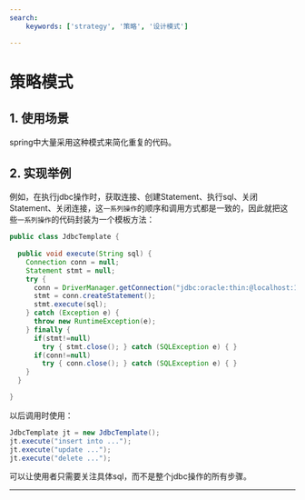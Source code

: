 ```yaml
---
search:
    keywords: ['strategy', '策略', '设计模式']

---
```


# 策略模式

## 1. 使用场景

spring中大量采用这种模式来简化重复的代码。

## 2. 实现举例

例如，在执行jdbc操作时，获取连接、创建Statement、执行sql、关闭Statement、关闭连接，这`一系列操作`的顺序和调用方式都是一致的，因此就把这些`一系列操作`的代码封装为一个模板方法：

```java
public class JdbcTemplate {
  
  public void execute(String sql) {
    Connection conn = null;
    Statement stmt = null;
    try {
      conn = DriverManager.getConnection("jdbc:oracle:thin:@localhost:1521:xe","scott","tiger");
      stmt = conn.createStatement();
      stmt.execute(sql);
    } catch (Exception e) {
      throw new RuntimeException(e);
    } finally {
      if(stmt!=null)
        try { stmt.close(); } catch (SQLException e) { }
      if(conn!=null)
        try { conn.close(); } catch (SQLException e) { }
    }
  }

}
```
以后调用时使用：
```java
JdbcTemplate jt = new JdbcTemplate();
jt.execute("insert into ...");
jt.execute("update ...");
jt.execute("delete ...");
```
可以让使用者只需要关注具体sql，而不是整个jdbc操作的所有步骤。

---
